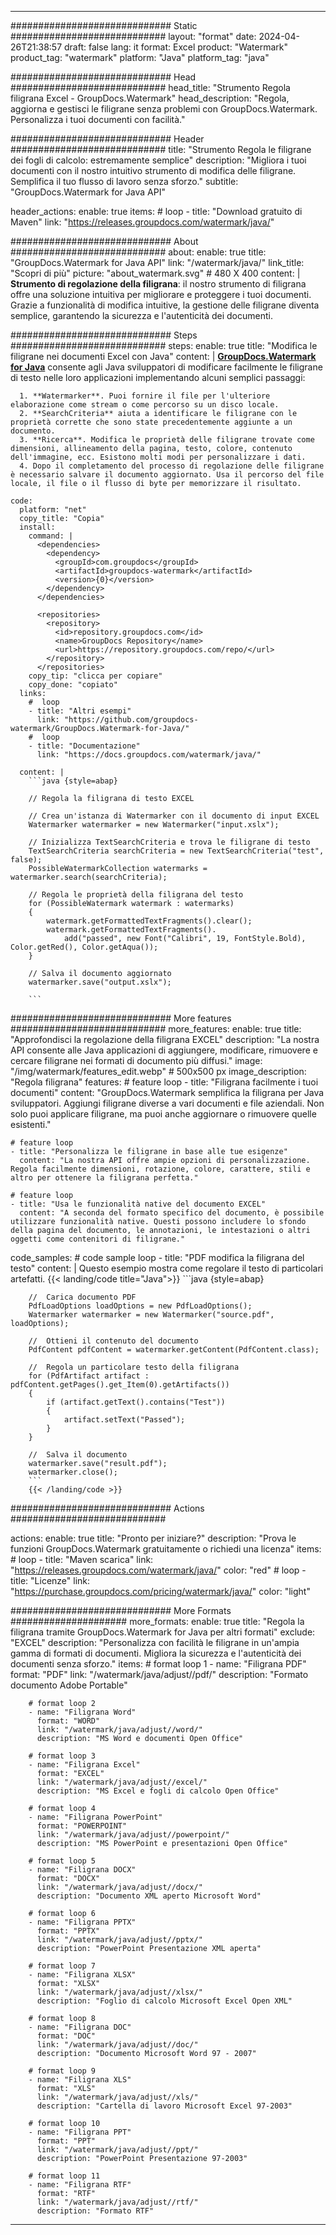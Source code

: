 
---
############################# Static ############################
layout: "format"
date:  2024-04-26T21:38:57
draft: false
lang: it
format: Excel
product: "Watermark"
product_tag: "watermark"
platform: "Java"
platform_tag: "java"

############################# Head ############################
head_title: "Strumento Regola filigrana Excel - GroupDocs.Watermark"
head_description: "Regola, aggiorna e gestisci le filigrane senza problemi con GroupDocs.Watermark. Personalizza i tuoi documenti con facilità."

############################# Header ############################
title: "Strumento Regola le filigrane dei fogli di calcolo: estremamente semplice" 
description: "Migliora i tuoi documenti con il nostro intuitivo strumento di modifica delle filigrane. Semplifica il tuo flusso di lavoro senza sforzo."
subtitle: "GroupDocs.Watermark for Java API" 

header_actions:
  enable: true
  items:
    #  loop
    - title: "Download gratuito di Maven"
      link: "https://releases.groupdocs.com/watermark/java/"
      
############################# About ############################
about:
    enable: true
    title: "GroupDocs.Watermark for Java API"
    link: "/watermark/java/"
    link_title: "Scopri di più"
    picture: "about_watermark.svg" # 480 X 400
    content: |
       **Strumento di regolazione della filigrana**: il nostro strumento di filigrana offre una soluzione intuitiva per migliorare e proteggere i tuoi documenti. Grazie a funzionalità di modifica intuitive, la gestione delle filigrane diventa semplice, garantendo la sicurezza e l'autenticità dei documenti.

############################# Steps ############################
steps:
    enable: true
    title: "Modifica le filigrane nei documenti Excel con Java"
    content: |
      **[GroupDocs.Watermark for Java](https://products.groupdocs.com/watermark/java/)** consente agli Java sviluppatori di modificare facilmente le filigrane di testo nelle loro applicazioni implementando alcuni semplici passaggi:
      
      1. **Watermarker**. Puoi fornire il file per l'ulteriore elaborazione come stream o come percorso su un disco locale.
      2. **SearchCriteria** aiuta a identificare le filigrane con le proprietà corrette che sono state precedentemente aggiunte a un documento.
      3. **Ricerca**. Modifica le proprietà delle filigrane trovate come dimensioni, allineamento della pagina, testo, colore, contenuto dell'immagine, ecc. Esistono molti modi per personalizzare i dati.
      4. Dopo il completamento del processo di regolazione delle filigrane è necessario salvare il documento aggiornato. Usa il percorso del file locale, il file o il flusso di byte per memorizzare il risultato.
   
    code:
      platform: "net"
      copy_title: "Copia"
      install:
        command: |
          <dependencies>
            <dependency>
              <groupId>com.groupdocs</groupId>
              <artifactId>groupdocs-watermark</artifactId>
              <version>{0}</version>
            </dependency>
          </dependencies>

          <repositories>
            <repository>
              <id>repository.groupdocs.com</id>
              <name>GroupDocs Repository</name>
              <url>https://repository.groupdocs.com/repo/</url>
            </repository>
          </repositories>
        copy_tip: "clicca per copiare"
        copy_done: "copiato"
      links:
        #  loop
        - title: "Altri esempi"
          link: "https://github.com/groupdocs-watermark/GroupDocs.Watermark-for-Java/"
        #  loop
        - title: "Documentazione"
          link: "https://docs.groupdocs.com/watermark/java/"
          
      content: |
        ```java {style=abap}

        // Regola la filigrana di testo EXCEL

        // Crea un'istanza di Watermarker con il documento di input EXCEL
        Watermarker watermarker = new Watermarker("input.xslx");

        // Inizializza TextSearchCriteria e trova le filigrane di testo
        TextSearchCriteria searchCriteria = new TextSearchCriteria("test", false);
        PossibleWatermarkCollection watermarks = watermarker.search(searchCriteria);
        
        // Regola le proprietà della filigrana del testo
        for (PossibleWatermark watermark : watermarks)
        {
            watermark.getFormattedTextFragments().clear();
            watermark.getFormattedTextFragments().
                add("passed", new Font("Calibri", 19, FontStyle.Bold), Color.getRed(), Color.getAqua());
        }

        // Salva il documento aggiornato
        watermarker.save("output.xslx");
        
        ```            
        
############################# More features ############################
more_features:
  enable: true
  title: "Approfondisci la regolazione della filigrana EXCEL"
  description: "La nostra API consente alle Java applicazioni di aggiungere, modificare, rimuovere e cercare filigrane nei formati di documento più diffusi."
  image: "/img/watermark/features_edit.webp" # 500x500 px
  image_description: "Regola filigrana"
  features:
    # feature loop
    - title: "Filigrana facilmente i tuoi documenti"
      content: "GroupDocs.Watermark semplifica la filigrana per Java sviluppatori. Aggiungi filigrane diverse a vari documenti e file aziendali. Non solo puoi applicare filigrane, ma puoi anche aggiornare o rimuovere quelle esistenti."

    # feature loop
    - title: "Personalizza le filigrane in base alle tue esigenze"
      content: "La nostra API offre ampie opzioni di personalizzazione. Regola facilmente dimensioni, rotazione, colore, carattere, stili e altro per ottenere la filigrana perfetta."

    # feature loop
    - title: "Usa le funzionalità native del documento EXCEL"
      content: "A seconda del formato specifico del documento, è possibile utilizzare funzionalità native. Questi possono includere lo sfondo della pagina del documento, le annotazioni, le intestazioni o altri oggetti come contenitori di filigrane."
      
  code_samples:
    # code sample loop
    - title: "PDF modifica la filigrana del testo"
      content: |
        Questo esempio mostra come regolare il testo di particolari artefatti.
        {{< landing/code title="Java">}}
        ```java {style=abap}
        
        //  Carica documento PDF
        PdfLoadOptions loadOptions = new PdfLoadOptions();
        Watermarker watermarker = new Watermarker("source.pdf", loadOptions);

        //  Ottieni il contenuto del documento
        PdfContent pdfContent = watermarker.getContent(PdfContent.class);

        //  Regola un particolare testo della filigrana
        for (PdfArtifact artifact : pdfContent.getPages().get_Item(0).getArtifacts())
        {
            if (artifact.getText().contains("Test"))
            {
                artifact.setText("Passed");
            }
        }

        //  Salva il documento
        watermarker.save("result.pdf");
        watermarker.close();
        ```
        {{< /landing/code >}}


############################# Actions ############################

actions:
  enable: true
  title: "Pronto per iniziare?"
  description: "Prova le funzioni GroupDocs.Watermark gratuitamente o richiedi una licenza"
  items:
    #  loop
    - title: "Maven scarica"
      link: "https://releases.groupdocs.com/watermark/java/"
      color: "red"
        #  loop
    - title: "Licenze"
      link: "https://purchase.groupdocs.com/pricing/watermark/java/"
      color: "light"


############################# More Formats #####################
more_formats:
    enable: true
    title: "Regola la filigrana tramite GroupDocs.Watermark for Java per altri formati"
    exclude: "EXCEL"
    description: "Personalizza con facilità le filigrane in un'ampia gamma di formati di documenti. Migliora la sicurezza e l'autenticità dei documenti senza sforzo."
    items: 
        # format loop 1
        - name: "Filigrana PDF"
          format: "PDF"
          link: "/watermark/java/adjust//pdf/"
          description: "Formato documento Adobe Portable"

        # format loop 2
        - name: "Filigrana Word"
          format: "WORD"
          link: "/watermark/java/adjust//word/"
          description: "MS Word e documenti Open Office"
          
        # format loop 3
        - name: "Filigrana Excel"
          format: "EXCEL"
          link: "/watermark/java/adjust//excel/"
          description: "MS Excel e fogli di calcolo Open Office"

        # format loop 4
        - name: "Filigrana PowerPoint"
          format: "POWERPOINT"
          link: "/watermark/java/adjust//powerpoint/"
          description: "MS PowerPoint e presentazioni Open Office"

        # format loop 5
        - name: "Filigrana DOCX"
          format: "DOCX"
          link: "/watermark/java/adjust//docx/"
          description: "Documento XML aperto Microsoft Word"
          
        # format loop 6
        - name: "Filigrana PPTX"
          format: "PPTX"
          link: "/watermark/java/adjust//pptx/"
          description: "PowerPoint Presentazione XML aperta"
          
        # format loop 7
        - name: "Filigrana XLSX"
          format: "XLSX"
          link: "/watermark/java/adjust//xlsx/"
          description: "Foglio di calcolo Microsoft Excel Open XML"

        # format loop 8
        - name: "Filigrana DOC"
          format: "DOC"
          link: "/watermark/java/adjust//doc/"
          description: "Documento Microsoft Word 97 - 2007"

        # format loop 9
        - name: "Filigrana XLS"
          format: "XLS"
          link: "/watermark/java/adjust//xls/"
          description: "Cartella di lavoro Microsoft Excel 97-2003"

        # format loop 10
        - name: "Filigrana PPT"
          format: "PPT"
          link: "/watermark/java/adjust//ppt/"
          description: "PowerPoint Presentazione 97-2003"

        # format loop 11
        - name: "Filigrana RTF"
          format: "RTF"
          link: "/watermark/java/adjust//rtf/"
          description: "Formato RTF"

---